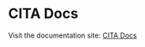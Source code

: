 # CITA Docs 

 Visit the documentation site: [CITA Docs](https://docs.citahub.com/en-US/cita/cita-intro)

